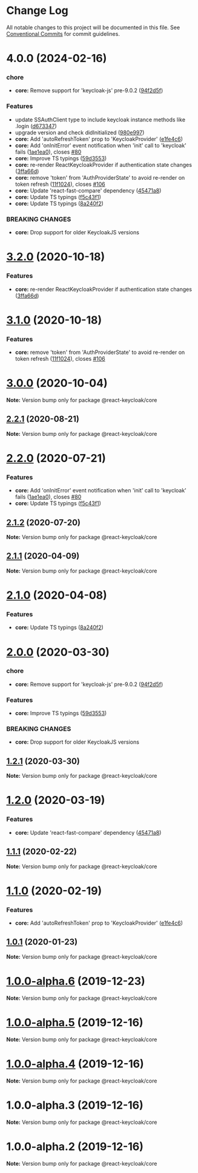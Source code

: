 # Change Log

All notable changes to this project will be documented in this file.
See [Conventional Commits](https://conventionalcommits.org) for commit guidelines.

# 4.0.0 (2024-02-16)


### chore

* **core:** Remove support for 'keycloak-js' pre-9.0.2 ([94f2d5f](https://github.com/react-keycloak/react-keycloak/commit/94f2d5f8f106955091c7cc8aaa6c6dd2dbb024c4))


### Features

* update SSAuthClient type to include keycloak instance methods like .login ([d673347](https://github.com/react-keycloak/react-keycloak/commit/d673347b57e6607d040c0cf693de31e87ccba09c))
* upgrade version and check didInitialized ([980e997](https://github.com/react-keycloak/react-keycloak/commit/980e997439863d06a8245025318e0c445e842151))
* **core:** Add 'autoRefreshToken' prop to 'KeycloakProvider' ([e1fe4c6](https://github.com/react-keycloak/react-keycloak/commit/e1fe4c64ceaadac2cff626637eb64562f97a9b58))
* **core:** Add 'onInitError' event notification when 'init' call to 'keycloak' fails ([1ae1ea0](https://github.com/react-keycloak/react-keycloak/commit/1ae1ea022203d9dc6012fad632f6bd3efe2d78a2)), closes [#80](https://github.com/react-keycloak/react-keycloak/issues/80)
* **core:** Improve TS typings ([59d3553](https://github.com/react-keycloak/react-keycloak/commit/59d35536cfa9c37d4d0f8052ade2294fc9a63b59))
* **core:** re-render ReactKeycloakProvider if authentication state changes ([3ffa66d](https://github.com/react-keycloak/react-keycloak/commit/3ffa66dcd88927b0247bdaacade08f62cfd77ed2))
* **core:** remove 'token' from 'AuthProviderState' to avoid re-render on token refresh ([11f1024](https://github.com/react-keycloak/react-keycloak/commit/11f1024dfdabb62eac8d91cb9731722341c4f72c)), closes [#106](https://github.com/react-keycloak/react-keycloak/issues/106)
* **core:** Update 'react-fast-compare' dependency ([45471a8](https://github.com/react-keycloak/react-keycloak/commit/45471a811653d40b615b67c26cadfea7ff89ebc0))
* **core:** Update TS typings ([f5c43f1](https://github.com/react-keycloak/react-keycloak/commit/f5c43f17f8240c7df752218b4c277e207080ab8e))
* **core:** Update TS typings ([8a240f2](https://github.com/react-keycloak/react-keycloak/commit/8a240f26e495a57f70a0b54da9cfe64cf4e08002))


### BREAKING CHANGES

* **core:** Drop support for older KeycloakJS versions





# [3.2.0](https://github.com/react-keycloak/react-keycloak/compare/@react-keycloak/core@3.1.0...@react-keycloak/core@3.2.0) (2020-10-18)


### Features

* **core:** re-render ReactKeycloakProvider if authentication state changes ([3ffa66d](https://github.com/react-keycloak/react-keycloak/commit/3ffa66dcd88927b0247bdaacade08f62cfd77ed2))





# [3.1.0](https://github.com/react-keycloak/react-keycloak/compare/@react-keycloak/core@3.0.0...@react-keycloak/core@3.1.0) (2020-10-18)


### Features

* **core:** remove 'token' from 'AuthProviderState' to avoid re-render on token refresh ([11f1024](https://github.com/react-keycloak/react-keycloak/commit/11f1024dfdabb62eac8d91cb9731722341c4f72c)), closes [#106](https://github.com/react-keycloak/react-keycloak/issues/106)





# [3.0.0](https://github.com/react-keycloak/react-keycloak/compare/@react-keycloak/core@2.2.1...@react-keycloak/core@3.0.0) (2020-10-04)

**Note:** Version bump only for package @react-keycloak/core





## [2.2.1](https://github.com/react-keycloak/react-keycloak/compare/@react-keycloak/core@2.2.0...@react-keycloak/core@2.2.1) (2020-08-21)

**Note:** Version bump only for package @react-keycloak/core





# [2.2.0](https://github.com/react-keycloak/react-keycloak/compare/@react-keycloak/core@2.1.2...@react-keycloak/core@2.2.0) (2020-07-21)


### Features

* **core:** Add 'onInitError' event notification when 'init' call to 'keycloak' fails ([1ae1ea0](https://github.com/react-keycloak/react-keycloak/commit/1ae1ea022203d9dc6012fad632f6bd3efe2d78a2)), closes [#80](https://github.com/react-keycloak/react-keycloak/issues/80)
* **core:** Update TS typings ([f5c43f1](https://github.com/react-keycloak/react-keycloak/commit/f5c43f17f8240c7df752218b4c277e207080ab8e))





## [2.1.2](https://github.com/react-keycloak/react-keycloak/compare/@react-keycloak/core@2.1.1...@react-keycloak/core@2.1.2) (2020-07-20)

**Note:** Version bump only for package @react-keycloak/core





## [2.1.1](https://github.com/react-keycloak/react-keycloak/compare/@react-keycloak/core@2.1.0...@react-keycloak/core@2.1.1) (2020-04-09)

**Note:** Version bump only for package @react-keycloak/core





# [2.1.0](https://github.com/react-keycloak/react-keycloak/compare/@react-keycloak/core@2.0.0...@react-keycloak/core@2.1.0) (2020-04-08)


### Features

* **core:** Update TS typings ([8a240f2](https://github.com/react-keycloak/react-keycloak/commit/8a240f26e495a57f70a0b54da9cfe64cf4e08002))





# [2.0.0](https://github.com/react-keycloak/react-keycloak/compare/@react-keycloak/core@1.2.1...@react-keycloak/core@2.0.0) (2020-03-30)


### chore

* **core:** Remove support for 'keycloak-js' pre-9.0.2 ([94f2d5f](https://github.com/react-keycloak/react-keycloak/commit/94f2d5f8f106955091c7cc8aaa6c6dd2dbb024c4))


### Features

* **core:** Improve TS typings ([59d3553](https://github.com/react-keycloak/react-keycloak/commit/59d35536cfa9c37d4d0f8052ade2294fc9a63b59))


### BREAKING CHANGES

* **core:** Drop support for older KeycloakJS versions





## [1.2.1](https://github.com/react-keycloak/react-keycloak/compare/@react-keycloak/core@1.2.0...@react-keycloak/core@1.2.1) (2020-03-30)

**Note:** Version bump only for package @react-keycloak/core





# [1.2.0](https://github.com/react-keycloak/react-keycloak/compare/@react-keycloak/core@1.1.1...@react-keycloak/core@1.2.0) (2020-03-19)


### Features

* **core:** Update 'react-fast-compare' dependency ([45471a8](https://github.com/react-keycloak/react-keycloak/commit/45471a811653d40b615b67c26cadfea7ff89ebc0))





## [1.1.1](https://github.com/react-keycloak/react-keycloak/compare/@react-keycloak/core@1.1.0...@react-keycloak/core@1.1.1) (2020-02-22)

**Note:** Version bump only for package @react-keycloak/core





# [1.1.0](https://github.com/react-keycloak/react-keycloak/compare/@react-keycloak/core@1.0.1...@react-keycloak/core@1.1.0) (2020-02-19)


### Features

* **core:** Add 'autoRefreshToken' prop to 'KeycloakProvider' ([e1fe4c6](https://github.com/react-keycloak/react-keycloak/commit/e1fe4c64ceaadac2cff626637eb64562f97a9b58))





## [1.0.1](https://github.com/react-keycloak/react-keycloak/compare/@react-keycloak/core@1.0.0...@react-keycloak/core@1.0.1) (2020-01-23)

**Note:** Version bump only for package @react-keycloak/core





# [1.0.0-alpha.6](https://github.com/react-keycloak/react-keycloak/compare/@react-keycloak/core@1.0.0-alpha.5...@react-keycloak/core@1.0.0-alpha.6) (2019-12-23)

**Note:** Version bump only for package @react-keycloak/core





# [1.0.0-alpha.5](https://github.com/react-keycloak/react-keycloak/compare/@react-keycloak/core@1.0.0-alpha.4...@react-keycloak/core@1.0.0-alpha.5) (2019-12-16)

**Note:** Version bump only for package @react-keycloak/core





# [1.0.0-alpha.4](https://github.com/react-keycloak/react-keycloak/compare/@react-keycloak/core@1.0.0-alpha.3...@react-keycloak/core@1.0.0-alpha.4) (2019-12-16)

**Note:** Version bump only for package @react-keycloak/core





# 1.0.0-alpha.3 (2019-12-16)

**Note:** Version bump only for package @react-keycloak/core





# 1.0.0-alpha.2 (2019-12-16)

**Note:** Version bump only for package @react-keycloak/core
